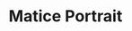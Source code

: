 ---
title: Matice Portrait
categories: ['portrait']
contributors: dawud and matice
excerpt:
image: matice-portrait-web.jpg
featured: true
featured_order: 14
---